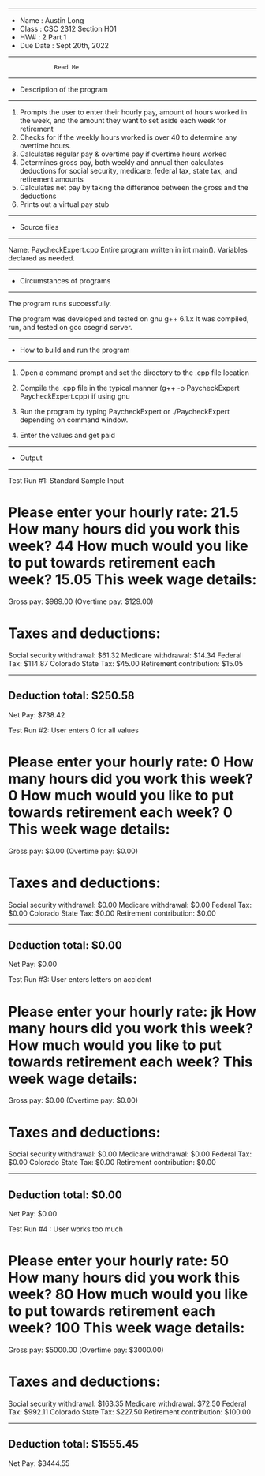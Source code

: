 *******************************************************
*  Name      :  Austin Long              
*  Class     :  CSC 2312 Section H01           
*  HW#       :  2 Part 1                
*  Due Date  :  Sept 20th, 2022
*******************************************************


                 Read Me


*******************************************************
*  Description of the program
*******************************************************
1. Prompts the user to enter their hourly pay, amount of
hours worked in the week, and the amount they want to set
aside each week for retirement
2. Checks for if the weekly hours worked is over 40 to determine
any overtime hours.
3. Calculates regular pay & overtime pay if overtime hours worked
4. Determines gross pay, both weekly and annual then calculates
deductions for social security, medicare, federal tax, state tax,
and retirement amounts
5. Calculates net pay by taking the difference between the gross
and the deductions
6. Prints out a virtual pay stub


*******************************************************
*  Source files
*******************************************************

Name:  PaycheckExpert.cpp
   Entire program written in int main(). Variables declared
   as needed.
   
   
*******************************************************
*  Circumstances of programs
*******************************************************

   The program runs successfully.  
   
   The program was developed and tested on gnu g++ 6.1.x  It was 
   compiled, run, and tested on gcc csegrid server.


*******************************************************
*  How to build and run the program
*******************************************************

1. Open a command prompt and set the directory to the .cpp file
location

2. Compile the .cpp file in the typical manner
	(g++ -o PaycheckExpert PaycheckExpert.cpp) if using gnu 

3. Run the program by typing PaycheckExpert or ./PaycheckExpert 
depending on command window.

4. Enter the values and get paid


*******************************************************
* Output
*******************************************************

Test Run #1: Standard Sample Input

Please enter your hourly rate: 21.5
How many hours did you work this week? 44
How much would you like to put towards retirement each week? 15.05
This week wage details:
=======================
Gross pay: $989.00 (Overtime pay: $129.00)

Taxes and deductions:
======================
Social security withdrawal: $61.32
Medicare withdrawal: $14.34
Federal Tax: $114.87
Colorado State Tax: $45.00
Retirement contribution: $15.05

----------------------------
Deduction total: $250.58
----------------------------
Net Pay: $738.42

Test Run #2: User enters 0 for all values

Please enter your hourly rate: 0
How many hours did you work this week? 0
How much would you like to put towards retirement each week? 0
This week wage details:
=======================
Gross pay: $0.00 (Overtime pay: $0.00)

Taxes and deductions:
======================
Social security withdrawal: $0.00
Medicare withdrawal: $0.00
Federal Tax: $0.00
Colorado State Tax: $0.00
Retirement contribution: $0.00

----------------------------
Deduction total: $0.00
----------------------------
Net Pay: $0.00

Test Run #3: User enters letters on accident

Please enter your hourly rate: jk
How many hours did you work this week? How much would you like to put towards retirement each week? This week wage details:
=======================
Gross pay: $0.00 (Overtime pay: $0.00)

Taxes and deductions:
======================
Social security withdrawal: $0.00
Medicare withdrawal: $0.00
Federal Tax: $0.00
Colorado State Tax: $0.00
Retirement contribution: $0.00

----------------------------
Deduction total: $0.00
----------------------------
Net Pay: $0.00

Test Run #4 : User works too much

Please enter your hourly rate: 50
How many hours did you work this week? 80
How much would you like to put towards retirement each week? 100
This week wage details:
=======================
Gross pay: $5000.00 (Overtime pay: $3000.00)

Taxes and deductions:
======================
Social security withdrawal: $163.35
Medicare withdrawal: $72.50
Federal Tax: $992.11
Colorado State Tax: $227.50
Retirement contribution: $100.00

----------------------------
Deduction total: $1555.45
----------------------------
Net Pay: $3444.55

